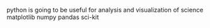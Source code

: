 python is going to be useful for analysis and visualization of science
matplotlib
numpy
pandas
sci-kit 
